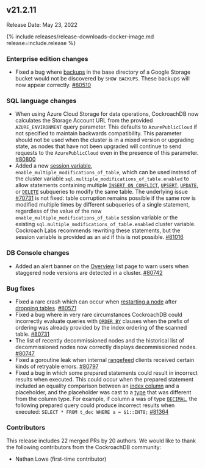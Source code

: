 ## v21.2.11

Release Date: May 23, 2022

{% include releases/release-downloads-docker-image.md release=include.release %}

<h3 id="v21-2-11-enterprise-edition-changes">Enterprise edition changes</h3>

- Fixed a bug where [backups](../v21.2/take-full-and-incremental-backups.html) in the base directory of a Google Storage bucket would not be discovered by `SHOW BACKUPS`. These backups will now appear correctly. [#80510][#80510]

<h3 id="v21-2-11-sql-language-changes">SQL language changes</h3>

- When using Azure Cloud Storage for data operations, CockroachDB now calculates the Storage Account URL from the provided `AZURE_ENVIRONMENT` query parameter. This defaults to `AzurePublicCloud` if not specified to maintain backwards compatibility. This parameter should not be used when the cluster is in a mixed version or upgrading state, as nodes that have not been upgraded will continue to send requests to the `AzurePublicCloud` even in the presence of this parameter. [#80800][#80800]
- Added a new [session variable](../v21.2/set-vars.html#supported-variables), `enable_multiple_modifications_of_table`, which can be used instead of the cluster variable `sql.multiple_modifications_of_table.enabled` to allow statements containing multiple [`INSERT ON CONFLICT`](../v21.2/insert.html#on-conflict-clause), [`UPSERT`](../v21.2/upsert.html), [`UPDATE`](../v21.2/update.html), or [`DELETE`](../v21.2/delete.html) subqueries to modify the same table. The underlying issue [#70731](https://github.com/cockroachdb/cockroach/issues/70731) is not fixed: table corruption remains possible if the same row is modified multiple times by different subqueries of a single statement, regardless of the value of the new `enable_multiple_modifications_of_table` session variable or the existing `sql.multiple_modifications_of_table.enabled` cluster variable. Cockroach Labs recommends rewriting these statements, but the session variable is provided as an aid if this is not possible. [#81016][#81016]

<h3 id="v21-2-11-db-console-changes">DB Console changes</h3>

- Added an alert banner on the [Overview](../v21.2/ui-overview.html) list page to warn users when staggered node versions are detected in a cluster. [#80742][#80742]

<h3 id="v21-2-11-bug-fixes">Bug fixes</h3>

- Fixed a rare crash which can occur when [restarting a node](../v21.2/cockroach-start.html) after [dropping tables](../v21.2/drop-table.html). [#80571][#80571]
- Fixed a bug where in very rare circumstances CockroachDB could incorrectly evaluate queries with [`ORDER BY`](../v21.2/order-by.html) clauses when the prefix of ordering was already provided by the index ordering of the scanned table. [#80731][#80731]
- The list of recently decommissioned nodes and the historical list of decommissioned nodes now correctly displays decommissioned nodes. [#80747][#80747]
- Fixed a goroutine leak when internal [rangefeed](../v21.2/use-changefeeds.html#enable-rangefeeds) clients received certain kinds of retryable errors. [#80797][#80797]
- Fixed a bug in which some prepared statements could result in incorrect results when executed. This could occur when the prepared statement included an equality comparison between an [index column](../v21.2/schema-design-indexes.html) and a placeholder, and the placeholder was cast to a [type](../v21.2/data-types.html) that was different from the column type. For example, if column a was of type [`DECIMAL`](../v21.2/decimal.html), the following prepared query could produce incorrect results when executed: `SELECT * FROM t_dec WHERE a = $1::INT8;` [#81364][#81364]

<div class="release-note-contributors">

<h3 id="v21-2-11-contributors">Contributors</h3>

This release includes 22 merged PRs by 20 authors.
We would like to thank the following contributors from the CockroachDB community:

- Nathan Lowe (first-time contributor)

</div>

[#80510]: https://github.com/cockroachdb/cockroach/pull/80510
[#80571]: https://github.com/cockroachdb/cockroach/pull/80571
[#80731]: https://github.com/cockroachdb/cockroach/pull/80731
[#80742]: https://github.com/cockroachdb/cockroach/pull/80742
[#80747]: https://github.com/cockroachdb/cockroach/pull/80747
[#80797]: https://github.com/cockroachdb/cockroach/pull/80797
[#80800]: https://github.com/cockroachdb/cockroach/pull/80800
[#81016]: https://github.com/cockroachdb/cockroach/pull/81016
[#81364]: https://github.com/cockroachdb/cockroach/pull/81364
